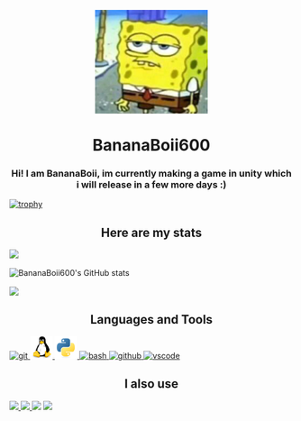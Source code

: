 <p align="center"
   ![image](https://user-images.githubusercontent.com/98301106/161388819-43b6b6ba-ba20-458d-9736-6d8a6132f98f.png)
</p>

<p align="center">
  <img align="center" width="200" src="5iuora.png"/>
  <h1 align="center">BananaBoii600</h1>
  <h3 align="center">Hi! I am BananaBoii, im currently making a game in unity which i will release in a few more days :)</h3>
</p>

[![trophy](https://github-profile-trophy.vercel.app/?username=BananaBoii600)](https://github.com/BananaBoii600/github-profile-trophy)

<p align="center">
    <h2 align="center">Here are my stats</h3>
</p>

![](https://komarev.com/ghpvc/?username=BananaBoii600)

![BananaBoii600's GitHub stats](https://github-readme-stats.vercel.app/api?username=BananaBoii600)


<a>
  <img align="center" src="https://github-readme-stats.vercel.app/api/top-langs/?username=BananaBoii600&langs_count=8&layout=compact" />
</a>


<h2 align="center">Languages and Tools</h2>
<p align="left">
</a> 
<a href="https://git-scm.com/" target="_blank">
  <img src="https://www.vectorlogo.zone/logos/git-scm/git-scm-icon.svg" alt="git" width="40" height="40"/> 
</a> 
<a href="https://www.linux.org/" target="_blank"> 
  <img src="https://raw.githubusercontent.com/devicons/devicon/master/icons/linux/linux-original.svg" alt="linux" width="40" height="40"/> 
</a> 
<a href="https://www.python.org" target="_blank"> 
  <img src="https://raw.githubusercontent.com/devicons/devicon/master/icons/python/python-original.svg" alt="python" width="40" height="40"/> 
  
<a href="https://www.gnu.org/software/bash/">
  <img src="https://cdn.jsdelivr.net/gh/devicons/devicon/icons/bash/bash-original.svg" alt="bash" width=40 height=40 />
  </a>
    
<a href="https://github.com">
  <img src="https://cdn.jsdelivr.net/gh/devicons/devicon/icons/github/github-original.svg" alt="github" width=40 height=40 />
  <a>
     
 <a href="https://code.visualstudio.com/">
   <img src="https://cdn.jsdelivr.net/gh/devicons/devicon/icons/vscode/vscode-original.svg" alt="vscode" width=40 height=40 />
  <a>


<h2 align="center">I also use</h2>
<a href="https://account.xbox.com/en-in/Profile?xr=mebarnav&rtc=1" target="_blank"> <img src="https://img.shields.io/badge/Xbox-107C10?style=for-the-badge&logo=xbox&logoColor=white" />
<a href="https://discord.gg/8KuDFGxaMq" target="_blank"> <img src="https://img.shields.io/badge/Discord-5865F2?style=for-the-badge&logo=discord&logoColor=white" />
<a target="_blank"> <img src="https://img.shields.io/badge/Epic%20Games-313131?style=for-the-badge&logo=Epic%20Games&logoColor=white" />
<a href="https://steamcommunity.com/profiles/76561199106399127/" target="_blank"> <img src="https://img.shields.io/badge/Steam-000000?style=for-the-badge&logo=steam&logoColor=white" />
